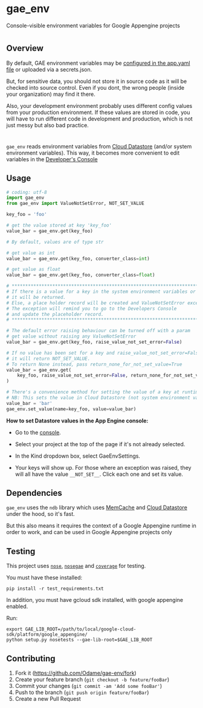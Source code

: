 # gae_env

Console-visible environment variables for Google Appengine projects

#
## Overview

By default, GAE environment variables may be [configured in the app.yaml file][1] or uploaded via a secrets.json.

But, for sensitive data, you should not store it in source code as it will be checked into source control.
Even if you dont, the wrong people (inside your organization) may find it there.

Also, your development environment probably uses different config values from your production environment.
If these values are stored in code, you will have to run different code in development and production, which is not just messy but also bad practice.

# 

`gae_env` reads environment variables from [Cloud Datastore][7] (and/or system environment variables). This way, it becomes more convenient to edit variables in the [Developer's Console][2]

## Usage

```python
# coding: utf-8
import gae_env
from gae_env import ValueNotSetError, NOT_SET_VALUE

key_foo = 'foo'

# get the value stored at key 'key_foo'
value_bar = gae_env.get(key_foo)

# By default, values are of type str

# get value as int
value_bar = gae_env.get(key_foo, converter_class=int)

# get value as float
value_bar = gae_env.get(key_foo, converter_class=float)

# ******************************************************************************
# If there is a value for a key in the system environment variables or datastore,
# it will be returned.
# Else, a place holder record will be created and ValueNotSetError exception will be raised.
# The exception will remind you to go to the Developers Console
# and update the placeholder record.
# ******************************************************************************

# The default error raising behaviour can be turned off with a param
# get value without raising any ValueNotSetError
value_bar = gae_env.get(key_foo, raise_value_not_set_error=False)

# If no value has been set for a key and raise_value_not_set_error=False,
# it will return NOT_SET_VALUE.
# To return None instead, pass return_none_for_not_set_value=True
value_bar = gae_env.get(
    key_foo, raise_value_not_set_error=False, return_none_for_not_set_value=True
)

# There's a convenience method for setting the value of a key at runtime
# NB: This sets the value in Cloud Datastore (not system environment variables)
value_bar = 'bar'
gae_env.set_value(name=key_foo, value=value_bar)

```

**How to set Datastore values in the App Engine console:**

- Go to the [console][2].

- Select your project at the top of the page if it's not already selected.

- In the Kind dropdown box, select GaeEnvSettings.

- Your keys will show up. For those where an exception was raised, they will all have the value `__NOT_SET__`. Click each one and set its value.


## Dependencies

`gae_env` uses the `ndb` library which uses [MemCache][6] and [Cloud Datastore][7] under the hood, so it's fast.

But this also means it requires the context of a Google Appengine runtime in order to work, and can be used in Google Appengine projects only


## Testing
This project uses [`nose`][3], [`nosegae`][4] and [`coverage`][5] for testing.

You must have these installed:

    pip install -r test_requirements.txt

In addition, you must have gcloud sdk installed, with google appengine enabled.

Run:

    export GAE_LIB_ROOT=/path/to/local/google-cloud-sdk/platform/google_appengine/
    python setup.py nosetests --gae-lib-root=$GAE_LIB_ROOT


## Contributing

1. Fork it (<https://github.com/Odame/gae-env/fork>)
2. Create your feature branch (`git checkout -b feature/fooBar`)
3. Commit your changes (`git commit -am 'Add some fooBar'`)
4. Push to the branch (`git push origin feature/fooBar`)
5. Create a new Pull Request



[1]: https://cloud.google.com/appengine/docs/standard/python3/config/appref#runtime_and_app_elements
[2]: https://console.cloud.google.com/datastore/
[3]: https://nose.readthedocs.io/en/latest/index.html
[4]: https://github.com/Trii/NoseGAE
[5]: https://coverage.readthedocs.io/en/coverage-4.5.1x/
[6]: https://www.google.com/url?sa=t&rct=j&q=&esrc=s&source=web&cd=1&cad=rja&uact=8&ved=2ahUKEwjgjpb-ue7dAhVpL8AKHfCBAPAQFjAAegQIChAB&url=https%3A%2F%2Fcloud.google.com%2Fappengine%2Fdocs%2Fstandard%2Fpython%2Fmemcache%2F&usg=AOvVaw1zwnB3ofKYNGfyHRqq_i2j
[7]: https://www.google.com/url?sa=t&rct=j&q=&esrc=s&source=web&cd=1&cad=rja&uact=8&ved=2ahUKEwip1q-Huu7dAhURTsAKHYM3BJcQFjAAegQICBAB&url=https%3A%2F%2Fcloud.google.com%2Fdatastore%2Fdocs%2Fconcepts%2Foverview&usg=AOvVaw0gMRTKGWVdpgoM40VbA9BC